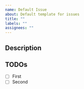 ```yaml
---
name: Default Issue
about: Default template for issues
title: ""
labels: ""
assignees: ""
---
```


## Description

<!-- ### Time Estimate(s) -->

## TODOs

- [ ] First
- [ ] Second
